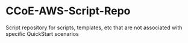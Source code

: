 # CCoE-AWS-Script-Repo
Script repository for scripts, templates, etc that are not associated with specific QuickStart scenarios
